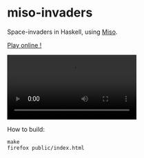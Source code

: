 # miso-invaders

Space-invaders in Haskell, using [Miso](https://github.com/dmjio/miso).

[Play online !](https://juliendehos.gitlab.io/miso-invaders)


![](archive/miso-invaders.mp4)


How to build:

```
make
firefox public/index.html
```

